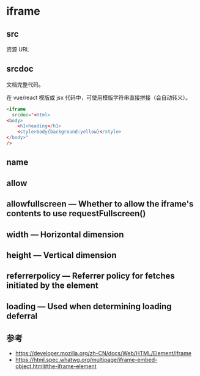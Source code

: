 # iframe

## src

资源 URL

## srcdoc

文档完整代码。

在 vue/react 模版或 jsx 代码中，可使用模版字符串直接拼接（会自动转义）。

```html
<iframe
  srcdoc="<html>
<body>
    <h1>heading</h1>
    <style>body{background:yellow}</style>
</body>"
/>
```

## name

## allow

## allowfullscreen — Whether to allow the iframe's contents to use requestFullscreen()

## width — Horizontal dimension

## height — Vertical dimension

## referrerpolicy — Referrer policy for fetches initiated by the element

## loading — Used when determining loading deferral

## 参考

- https://developer.mozilla.org/zh-CN/docs/Web/HTML/Element/iframe
- https://html.spec.whatwg.org/multipage/iframe-embed-object.html#the-iframe-element
